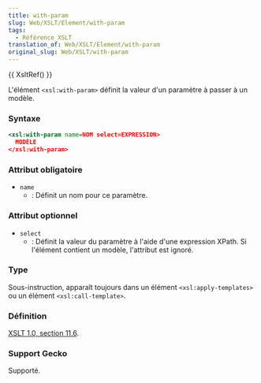 ```yaml
---
title: with-param
slug: Web/XSLT/Element/with-param
tags:
  - Référence_XSLT
translation_of: Web/XSLT/Element/with-param
original_slug: Web/XSLT/with-param
---
```

{{ XsltRef() }}

L'élément `<xsl:with-param>` définit la valeur d'un paramètre à passer à un modèle.

### Syntaxe

```xml
<xsl:with-param name=NOM select=EXPRESSION>
  MODÈLE
</xsl:with-param>
```

### Attribut obligatoire

- `name`
  - : Définit un nom pour ce paramètre.

### Attribut optionnel

- `select`
  - : Définit la valeur du paramètre à l'aide d'une expression XPath. Si l'élément contient un modèle, l'attribut est ignoré.

### Type

Sous-instruction, apparaît toujours dans un élément `<xsl:apply-templates>` ou un élément `<xsl:call-template>`.

### Définition

[XSLT 1.0, section 11.6](http://www.w3.org/TR/xslt#section-Passing-Parameters-to-Templates).

### Support Gecko

Supporté.
